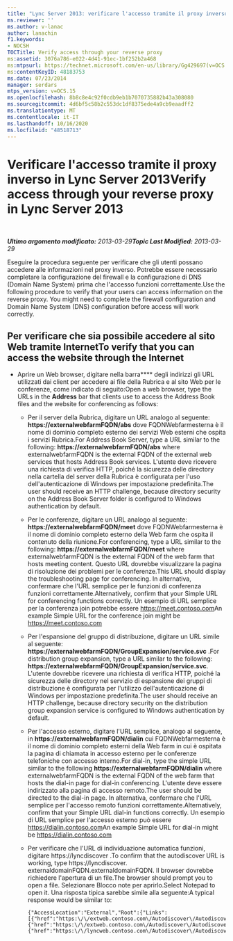 ```yaml
---
title: "Lync Server 2013: verificare l'accesso tramite il proxy inverso"
ms.reviewer: ''
ms.author: v-lanac
author: lanachin
f1.keywords:
- NOCSH
TOCTitle: Verify access through your reverse proxy
ms:assetid: 3076a786-e022-4d41-91ec-1bf252b2a468
ms:mtpsurl: https://technet.microsoft.com/en-us/library/Gg429697(v=OCS.15)
ms:contentKeyID: 48183753
ms.date: 07/23/2014
manager: serdars
mtps_version: v=OCS.15
ms.openlocfilehash: 8b8c8e4c92f0cdb9eb1b7070735882b43a308080
ms.sourcegitcommit: 4d6bf5c58b2c553dc1df8375ede4a9cb9eaadff2
ms.translationtype: MT
ms.contentlocale: it-IT
ms.lasthandoff: 10/16/2020
ms.locfileid: "48518713"
---
```

# <a name="verify-access-through-your-reverse-proxy-in-lync-server-2013"></a><span data-ttu-id="7152c-102">Verificare l'accesso tramite il proxy inverso in Lync Server 2013</span><span class="sxs-lookup"><span data-stu-id="7152c-102">Verify access through your reverse proxy in Lync Server 2013</span></span>

<div data-xmlns="http://www.w3.org/1999/xhtml">

<div class="topic" data-xmlns="http://www.w3.org/1999/xhtml" data-msxsl="urn:schemas-microsoft-com:xslt" data-cs="https://msdn.microsoft.com/">

<div data-asp="https://msdn2.microsoft.com/asp">



</div>

<div id="mainSection">

<div id="mainBody">

<span> </span>

<span data-ttu-id="7152c-103">_**Ultimo argomento modificato:** 2013-03-29_</span><span class="sxs-lookup"><span data-stu-id="7152c-103">_**Topic Last Modified:** 2013-03-29_</span></span>

<span data-ttu-id="7152c-p101">Eseguire la procedura seguente per verificare che gli utenti possano accedere alle informazioni nel proxy inverso. Potrebbe essere necessario completare la configurazione del firewall e la configurazione di DNS (Domain Name System) prima che l'accesso funzioni correttamente.</span><span class="sxs-lookup"><span data-stu-id="7152c-p101">Use the following procedure to verify that your users can access information on the reverse proxy. You might need to complete the firewall configuration and Domain Name System (DNS) configuration before access will work correctly.</span></span>

<div>

## <a name="to-verify-that-you-can-access-the-website-through-the-internet"></a><span data-ttu-id="7152c-106">Per verificare che sia possibile accedere al sito Web tramite Internet</span><span class="sxs-lookup"><span data-stu-id="7152c-106">To verify that you can access the website through the Internet</span></span>

  - <span data-ttu-id="7152c-107">Aprire un Web browser, digitare nella barra\*\*\*\* degli indirizzi gli URL utilizzati dai client per accedere ai file della Rubrica e al sito Web per le conferenze, come indicato di seguito:</span><span class="sxs-lookup"><span data-stu-id="7152c-107">Open a web browser, type the URLs in the **Address** bar that clients use to access the Address Book files and the website for conferencing as follows:</span></span>
    
      - <span data-ttu-id="7152c-108">Per il server della Rubrica, digitare un URL analogo al seguente: **https://externalwebfarmFQDN/abs** dove FQDNWebfarmesterna è il nome di dominio completo esterno dei servizi Web esterni che ospita i servizi Rubrica.</span><span class="sxs-lookup"><span data-stu-id="7152c-108">For Address Book Server, type a URL similar to the following: **https://externalwebfarmFQDN/abs** where externalwebfarmFQDN is the external FQDN of the external web services that hosts Address Book services.</span></span> <span data-ttu-id="7152c-109">L'utente deve ricevere una richiesta di verifica HTTP, poiché la sicurezza delle directory nella cartella del server della Rubrica è configurata per l'uso dell'autenticazione di Windows per impostazione predefinita.</span><span class="sxs-lookup"><span data-stu-id="7152c-109">The user should receive an HTTP challenge, because directory security on the Address Book Server folder is configured to Windows authentication by default.</span></span>
    
      - <span data-ttu-id="7152c-110">Per le conferenze, digitare un URL analogo al seguente: **https://externalwebfarmFQDN/meet** dove FQDNWebfarmesterna è il nome di dominio completo esterno della Web farm che ospita il contenuto della riunione.</span><span class="sxs-lookup"><span data-stu-id="7152c-110">For conferencing, type a URL similar to the following: **https://externalwebfarmFQDN/meet** where externalwebfarmFQDN is the external FQDN of the web farm that hosts meeting content.</span></span> <span data-ttu-id="7152c-111">Questo URL dovrebbe visualizzare la pagina di risoluzione dei problemi per le conferenze.</span><span class="sxs-lookup"><span data-stu-id="7152c-111">This URL should display the troubleshooting page for conferencing.</span></span> <span data-ttu-id="7152c-112">In alternativa, confermare che l'URL semplice per le funzioni di conferenza funzioni correttamente.</span><span class="sxs-lookup"><span data-stu-id="7152c-112">Alternatively, confirm that your Simple URL for conferencing functions correctly.</span></span> <span data-ttu-id="7152c-113">Un esempio di URL semplice per la conferenza join potrebbe essere https://meet.contoso.com</span><span class="sxs-lookup"><span data-stu-id="7152c-113">An example Simple URL for the conference join might be https://meet.contoso.com</span></span>
    
      - <span data-ttu-id="7152c-114">Per l'espansione del gruppo di distribuzione, digitare un URL simile al seguente: **https://externalwebfarmFQDN/GroupExpansion/service.svc** .</span><span class="sxs-lookup"><span data-stu-id="7152c-114">For distribution group expansion, type a URL similar to the following: **https://externalwebfarmFQDN/GroupExpansion/service.svc**.</span></span> <span data-ttu-id="7152c-115">L'utente dovrebbe ricevere una richiesta di verifica HTTP, poiché la sicurezza delle directory nel servizio di espansione dei gruppi di distribuzione è configurata per l'utilizzo dell'autenticazione di Windows per impostazione predefinita.</span><span class="sxs-lookup"><span data-stu-id="7152c-115">The user should receive an HTTP challenge, because directory security on the distribution group expansion service is configured to Windows authentication by default.</span></span>
    
      - <span data-ttu-id="7152c-116">Per l'accesso esterno, digitare l'URL semplice, analogo al seguente, in **https://externalwebfarmFQDN/dialin** cui FQDNWebfarmesterna è il nome di dominio completo esterni della Web farm in cui è ospitata la pagina di chiamata in accesso esterno per le conferenze telefoniche con accesso interno.</span><span class="sxs-lookup"><span data-stu-id="7152c-116">For dial-in, type the simple URL similar to the following **https://externalwebfarmFQDN/dialin** where externalwebfarmFQDN is the external FQDN of the web farm that hosts the dial-in page for dial-in conferencing.</span></span> <span data-ttu-id="7152c-117">L'utente deve essere indirizzato alla pagina di accesso remoto.</span><span class="sxs-lookup"><span data-stu-id="7152c-117">The user should be directed to the dial-in page.</span></span> <span data-ttu-id="7152c-118">In alternativa, confermare che l'URL semplice per l'accesso remoto funzioni correttamente.</span><span class="sxs-lookup"><span data-stu-id="7152c-118">Alternatively, confirm that your Simple URL dial-in functions correctly.</span></span> <span data-ttu-id="7152c-119">Un esempio di URL semplice per l'accesso esterno può essere https://dialin.contoso.com</span><span class="sxs-lookup"><span data-stu-id="7152c-119">An example Simple URL for dial-in might be https://dialin.contoso.com</span></span>
    
      - <span data-ttu-id="7152c-120">Per verificare che l'URL di individuazione automatica funzioni, digitare https://lyncdiscover .</span><span class="sxs-lookup"><span data-stu-id="7152c-120">To confirm that the autodiscover URL is working, type https://lyncdiscover.</span></span> <span data-ttu-id="7152c-121">externaldomainFQDN.</span><span class="sxs-lookup"><span data-stu-id="7152c-121">externaldomainFQDN.</span></span> <span data-ttu-id="7152c-122">Il browser dovrebbe richiedere l'apertura di un file.</span><span class="sxs-lookup"><span data-stu-id="7152c-122">The browser should prompt you to open a file.</span></span> <span data-ttu-id="7152c-123">Selezionare Blocco note per aprirlo.</span><span class="sxs-lookup"><span data-stu-id="7152c-123">Select Notepad to open it.</span></span> <span data-ttu-id="7152c-124">Una risposta tipica sarebbe simile alla seguente:</span><span class="sxs-lookup"><span data-stu-id="7152c-124">A typical response would be similar to:</span></span>
        
            {"AccessLocation":"External","Root":{"Links":[{"href":"https:\/\/extweb.contoso.com\/Autodiscover\/AutodiscoverService.svc\/root\/domain","token":"Domain"},
            {"href":"https:\/\/extweb.contoso.com\/Autodiscover\/AutodiscoverService.svc\/root\/user","token":"User"},
            {"href":"https:\/\/lyncweb.contoso.com\/Autodiscover\/AutodiscoverService.svc\/root\/oauth\/user","token":"OAuth"}]}}

</div>

</div>

<span> </span>

</div>

</div>

</div>

